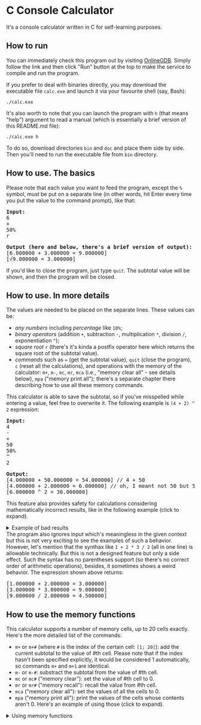 # C Console Calculator
It's a console calculator written in C for self-learning purposes.

## How to run
You can immediately check this program out by visiting [OnlineGDB](https://onlinegdb.com/S1YYn1S5G). Simply follow the link and then click "Run" button at the top to make the service to compile and run the program.

If you prefer to deal with binaries directly, you may download the executable file ```calc.exe``` and launch it via your favourite shell (say, Bash):
```
./calc.exe
```
It's also worth to note that you can launch the program with ```h``` (that means "help") argument to read a manual (which is essentially a brief version of this README.md file):
```
./calc.exe h
```
To do so, download directories ```bin``` and ```doc``` and place them side by side. Then you'll need to run the executable file from ```bin``` directory.

## How to use. The basics
Please note that each value you want to feed the program, except the ```%``` symbol, must be put on a separate line (in other words, hit Enter every time you put the value to the command prompt), like that:
<pre>
<b>Input:</b>
6
+
50%
r
</pre>
<pre>
<b>Output (here and below, there's a brief version of output):</b>
[6.000000 + 3.000000 = 9.000000]
[&radic;9.000000 = 3.000000]
</pre>
If you'd like to close the program, just type <code>quit</code>. The subtotal value will be shown, and then the program will be closed.

## How to use. In more details
The values are needed to be placed on the separate lines. These values can be: 
* *any numbers* including *percentage* like ```10%```;
* *binary operators* (addition ```+```, subtraction ```-```, multiplication ```*```, division ```/```, exponentiation ```^```);
* *square root* ```r``` (there's it's kinda a postfix operator here which returns the square root of the subtotal value).
* *commands* such as ```=``` (get the subtotal value), ```quit``` (close the program), ```c``` (reset all the calculations), and operations with the memory of the calculator: ```m+```, ```m-```, ```mc```, ```mr```, ```mca``` (i.e., "memory clear all" - see details below), ```mpa``` ("memory print all"); there's a separate chapter there describing how to use all these memory commands.

This calculator is able to save the subtotal, so if you've misspelled while entering a value, feel free to overwrite it. The following example is ```(4 + 2) ^ 2``` expression:
<pre>
<b>Input:</b>
4
-
+
50
50%
^
2
</pre>
<pre>
<b>Output:</b>
[4.000000 + 50.000000 = 54.000000] // 4 + 50
[4.000000 + 2.000000 = 6.000000] // oh, I meant not 50 but 50%
[6.000000 ^ 2 = 36.000000]
</pre>
This feature also provides safety for calculations considering mathematically incorrect results, like in the following example (click to expand).
<details>
<summary>Example of bad results</summary>
<pre>
<b>Input:</b>
10
/
0
2
</pre>
<pre>
<b>Output:</b>
***
[10.000000 / 0.000000] Invalid operation!
Subtotal is: 10.000000
~~~
Invalid input: "0". Input's been withdrawn. Please:
1) enter different number to finish this expression, or
2) enter operator to make different expression with subtotal shown above.
***
[10.000000 / 2.000000 = 5.000000]
Subtotal is: 5.000000
***
</pre>
</details>
The program also ignores input which's meaningless in the given context but this is not very exciting to see the examples of such a behavior. However, let's mention that the synthax like <code>1 + 2 * 3 / 2</code> (all in one line) is allowable technically. But this is not a designed feature but only a side effect. Such the syntax has no parentheses support (so there's no correct order of arithmetic operations), besides, it sometimes shows a weird behavior. The expression shown above returns:
<pre>
[1.000000 + 2.000000 = 3.000000]
[3.000000 * 3.000000 = 9.000000]
[9.000000 / 2.000000 = 4.500000]
</pre>

## How to use the memory functions
This calculator supports a number of memory cells, up to 20 cells exactly. Here's the more detailed list of the commands:
* ```m+``` or ```m+#``` (where ```#``` is the index of the certain cell: ```[1; 20]```): add the current subtotal to the value of #th cell. Please note that if the index hasn't been specified explicitly, it would be considered 1 automatically, so commands ```m+``` and ```m+1``` are identical.
* ```m-``` or ```m-#```: substract the subtotal from the value of #th cell.
* ```mc``` or ```mc#``` ("memory clear"): set the value of #th cell to 0.
* ```mr``` or ```mr#``` ("memory recall"): recall the value from #th cell.
* ```mca``` ("memory clear all"): set the values of all the cells to 0.
* ```mpa``` ("memory print all"): print the values of the cells whose contents aren't 0.
Here's an example of using those (click to expand).
<details>
<summary>Using memory functions</summary>
<pre>
<b>Input:</b>
2
m+
m+2
m+2
mpa
^
mr2
/
mr
mca
=
</pre>
<pre>
<b>Output:</b>
Subtotal is: 2.000000
***
Memory cell #1 has: 2.000000 <b>// m+</b>
Memory cell #2 has: 2.000000 <b>// m+2</b>
Memory cell #2 has: 4.000000 <b>// m+2</b>
***
Memory cell #1 has: 2.000000 <b>// mpa</b>
Memory cell #2 has: 4.000000
***
[2.000000 ^ 4 = 16.000000] <b>// mr2</b>
Subtotal is: 16.000000 / Memory cell #1 has: 2.000000
***
[16.000000 / 2.000000 = 8.000000] <b>// mr</b>
Subtotal is: 8.000000 / Memory cell #1 has: 2.000000
***
All memory cells have 0. <b>// mca</b>
***
Subtotal is: 8.000000 <b>// =</b>
</pre>
</details>